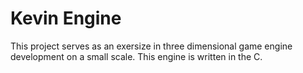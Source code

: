 # Kevin Engine
This project serves as an exersize in three dimensional game engine development on a small scale. This engine is written in the C.
